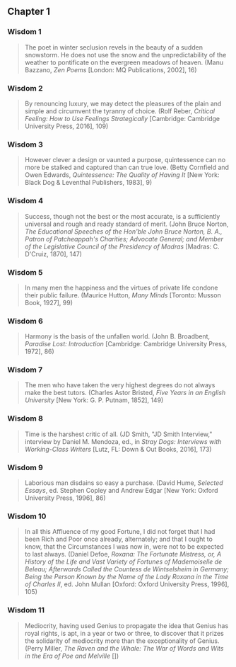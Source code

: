 <!--
Copyright (c) 2023 Eikloof
SPDX-License-Identifier: BSD-2-Clause-Patent
-->
## Chapter 1

### Wisdom 1

> The poet in winter seclusion revels in the beauty of a sudden snowstorm. He does not use the snow and the unpredictability of the weather to pontificate on the evergreen meadows of heaven. (Manu Bazzano, *Zen Poems* [London: MQ Publications, 2002], 16)

### Wisdom 2

> By renouncing luxury, we may detect the pleasures of the plain and simple and circumvent the tyranny of choice. (Rolf Reber, *Critical Feeling: How to Use Feelings Strategically* [Cambridge: Cambridge University Press, 2016], 109)

### Wisdom 3

> However clever a design or vaunted a purpose, quintessence can no more be stalked and captured than can true love. (Betty Cornfield and Owen Edwards, *Quintessence: The Quality of Having It* [New York: Black Dog & Leventhal Publishers, 1983], 9)

### Wisdom 4

> Success, though not the best or the most accurate, is a sufficiently universal and rough and ready standard of merit. (John Bruce Norton, *The Educational Speeches of the Hon'ble John Bruce Norton, B. A., Patron of Patcheappah's Charities; Advocate General; and Member of the Legislative Council of the Presidency of Madras* [Madras: C. D'Cruiz, 1870], 147)

### Wisdom 5

> In many men the happiness and the virtues of private life condone their public failure. (Maurice Hutton, *Many Minds* [Toronto: Musson Book, 1927], 99)

### Wisdom 6

> Harmony is the basis of the unfallen world. (John B. Broadbent, *Paradise Lost: Introduction* [Cambridge: Cambridge University Press, 1972], 86)

### Wisdom 7

> The men who have taken the very highest degrees do not always make the best tutors. (Charles Astor Bristed, *Five Years in an English University* [New York: G. P. Putnam, 1852], 149)

### Wisdom 8

> Time is the harshest critic of all. (JD Smith, "JD Smith Interview," interview by Daniel M. Mendoza, ed., in *Stray Dogs: Interviews with Working-Class Writers* [Lutz, FL: Down & Out Books, 2016], 173)

### Wisdom 9

> Laborious man disdains so easy a purchase. (David Hume, *Selected Essays*, ed. Stephen Copley and Andrew Edgar [New York: Oxford University Press, 1996], 86)

### Wisdom 10

> In all this Affluence of my good Fortune, I did not forget that I had been Rich and Poor once already, alternately; and that I ought to know, that the Circumstances I was now in, were not to be expected to last always. (Daniel Defoe, *Roxana: The Fortunate Mistress, or, A History of the Life and Vast Variety of Fortunes of Mademoiselle de Beleau; Afterwards Called the Countess de Wintselsheim in Germany; Being the Person Known by the Name of the Lady Roxana in the Time of Charles II*, ed. John Mullan [Oxford: Oxford University Press, 1996], 105)

### Wisdom 11

> Mediocrity, having used Genius to propagate the idea that Genius has royal rights, is apt, in a year or two or three, to discover that it prizes the solidarity of mediocrity more than the exceptionality of Genius. (Perry Miller, *The Raven and the Whale: The War of Words and Wits in the Era of Poe and Melville* [])
